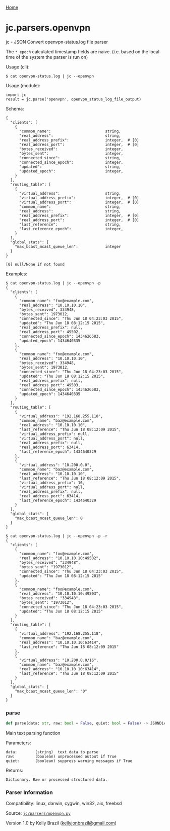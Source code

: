 [Home](https://kellyjonbrazil.github.io/jc/)
<a id="jc.parsers.openvpn"></a>

# jc.parsers.openvpn

jc - JSON Convert openvpn-status.log file parser

The `*_epoch` calculated timestamp fields are naive. (i.e. based on
the local time of the system the parser is run on)

Usage (cli):

    $ cat openvpn-status.log | jc --openvpn

Usage (module):

    import jc
    result = jc.parse('openvpn', openvpn_status_log_file_output)

Schema:

    {
      "clients": [
        {
          "common_name":                        string,
          "real_address":                       string,
          "real_address_prefix":                integer,  # [0]
          "real_address_port":                  integer,  # [0]
          "bytes_received":                     integer,
          "bytes_sent":                         integer,
          "connected_since":                    string,
          "connected_since_epoch":              integer,
          "updated":                            string,
          "updated_epoch":                      integer,
        }
      ],
      "routing_table": [
        {
          "virtual_address":                    string,
          "virtual_address_prefix":             integer,  # [0]
          "virtual_address_port":               integer,  # [0]
          "common_name":                        string,
          "real_address":                       string,
          "real_address_prefix":                integer,  # [0]
          "real_address_port":                  integer,  # [0]
          "last_reference":                     string,
          "last_reference_epoch":               integer,
        }
      ],
      "global_stats": {
        "max_bcast_mcast_queue_len":            integer
      }
    }

    [0] null/None if not found

Examples:

    $ cat openvpn-status.log | jc --openvpn -p
    {
      "clients": [
        {
          "common_name": "foo@example.com",
          "real_address": "10.10.10.10",
          "bytes_received": 334948,
          "bytes_sent": 1973012,
          "connected_since": "Thu Jun 18 04:23:03 2015",
          "updated": "Thu Jun 18 08:12:15 2015",
          "real_address_prefix": null,
          "real_address_port": 49502,
          "connected_since_epoch": 1434626583,
          "updated_epoch": 1434640335
        },
        {
          "common_name": "foo@example.com",
          "real_address": "10.10.10.10",
          "bytes_received": 334948,
          "bytes_sent": 1973012,
          "connected_since": "Thu Jun 18 04:23:03 2015",
          "updated": "Thu Jun 18 08:12:15 2015",
          "real_address_prefix": null,
          "real_address_port": 49503,
          "connected_since_epoch": 1434626583,
          "updated_epoch": 1434640335
        }
      ],
      "routing_table": [
        {
          "virtual_address": "192.168.255.118",
          "common_name": "baz@example.com",
          "real_address": "10.10.10.10",
          "last_reference": "Thu Jun 18 08:12:09 2015",
          "virtual_address_prefix": null,
          "virtual_address_port": null,
          "real_address_prefix": null,
          "real_address_port": 63414,
          "last_reference_epoch": 1434640329
        },
        {
          "virtual_address": "10.200.0.0",
          "common_name": "baz@example.com",
          "real_address": "10.10.10.10",
          "last_reference": "Thu Jun 18 08:12:09 2015",
          "virtual_address_prefix": 16,
          "virtual_address_port": null,
          "real_address_prefix": null,
          "real_address_port": 63414,
          "last_reference_epoch": 1434640329
        }
      ],
      "global_stats": {
        "max_bcast_mcast_queue_len": 0
      }
    }

    $ cat openvpn-status.log | jc --openvpn -p -r
    {
      "clients": [
        {
          "common_name": "foo@example.com",
          "real_address": "10.10.10.10:49502",
          "bytes_received": "334948",
          "bytes_sent": "1973012",
          "connected_since": "Thu Jun 18 04:23:03 2015",
          "updated": "Thu Jun 18 08:12:15 2015"
        },
        {
          "common_name": "foo@example.com",
          "real_address": "10.10.10.10:49503",
          "bytes_received": "334948",
          "bytes_sent": "1973012",
          "connected_since": "Thu Jun 18 04:23:03 2015",
          "updated": "Thu Jun 18 08:12:15 2015"
        }
      ],
      "routing_table": [
        {
          "virtual_address": "192.168.255.118",
          "common_name": "baz@example.com",
          "real_address": "10.10.10.10:63414",
          "last_reference": "Thu Jun 18 08:12:09 2015"
        },
        {
          "virtual_address": "10.200.0.0/16",
          "common_name": "baz@example.com",
          "real_address": "10.10.10.10:63414",
          "last_reference": "Thu Jun 18 08:12:09 2015"
        }
      ],
      "global_stats": {
        "max_bcast_mcast_queue_len": "0"
      }
    }

<a id="jc.parsers.openvpn.parse"></a>

### parse

```python
def parse(data: str, raw: bool = False, quiet: bool = False) -> JSONDictType
```

Main text parsing function

Parameters:

    data:        (string)  text data to parse
    raw:         (boolean) unprocessed output if True
    quiet:       (boolean) suppress warning messages if True

Returns:

    Dictionary. Raw or processed structured data.

### Parser Information
Compatibility:  linux, darwin, cygwin, win32, aix, freebsd

Source: [`jc/parsers/openvpn.py`](https://github.com/kellyjonbrazil/jc/blob/master/jc/parsers/openvpn.py)

Version 1.0 by Kelly Brazil (kellyjonbrazil@gmail.com)
